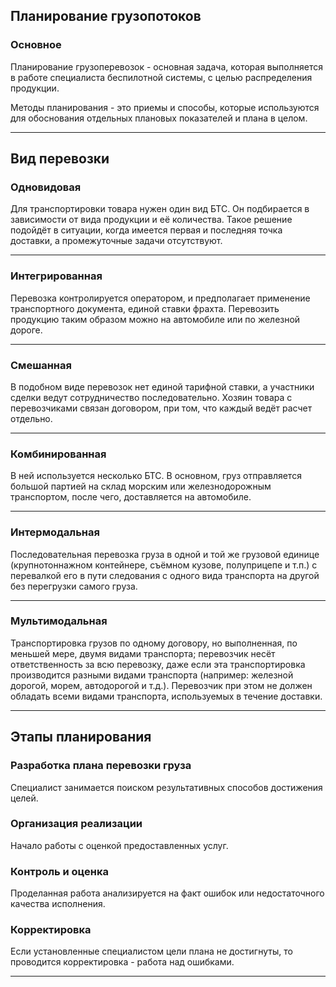 ## Планирование грузопотоков

### Основное

Планирование грузоперевозок - основная задача, которая выполняется в работе специалиста беспилотной системы, с целью распределения продукции.

Методы планирования - это приемы и способы, которые используются для обоснования отдельных плановых показателей и плана в целом.

___
## Вид перевозки
### Одновидовая

Для транспортировки товара нужен один вид БТС. Он подбирается в зависимости от вида продукции и её количества. Такое решение подойдёт в ситуации, когда имеется первая и последняя точка доставки, а промежуточные задачи отсутствуют.

___
### Интегрированная

Перевозка контролируется оператором, и предполагает применение транспортного документа, единой ставки фрахта. Перевозить продукцию таким образом можно на автомобиле или по железной дороге.

___
### Смешанная

В подобном виде перевозок нет единой тарифной ставки, а участники сделки ведут сотрудничество последовательно. Хозяин товара с перевозчиками связан договором, при том, что каждый ведёт расчет отдельно.

___
### Комбинированная

В ней используется несколько БТС. В основном, груз отправляется большой партией на склад морским или железнодорожным транспортом, после чего, доставляется на автомобиле.

___
### Интермодальная

Последовательная перевозка груза в одной и той же грузовой единице (крупнотоннажном контейнере, съёмном кузове, полуприцепе и т.п.) с перевалкой его в пути следования с одного вида транспорта на другой без перегрузки самого груза.

___
### Мультимодальная

Транспортировка грузов по одному договору, но выполненная, по меньшей мере, двумя видами транспорта; перевозчик несёт ответственность за всю перевозку, даже если эта транспортировка производится разными видами транспорта (например: железной дорогой, морем, автодорогой и т.д.). Перевозчик при этом не должен обладать всеми видами транспорта, используемых в течение доставки.

___
## Этапы планирования
### Разработка плана перевозки груза
Специалист занимается поиском результативных способов достижения целей.
### Организация реализации
Начало работы с оценкой предоставленных услуг.
### Контроль и оценка
Проделанная работа анализируется на факт ошибок или недостаточного качества исполнения.
### Корректировка
Если установленные специалистом цели плана не достигнуты, то проводится корректировка - работа над ошибками.
___


